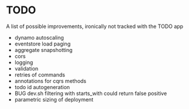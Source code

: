 # TODO

A list of possible improvements, ironically not tracked with the TODO app

* dynamo autoscaling
* eventstore load paging
* aggregate snapshotting
* cors
* logging
* validation
* retries of commands
* annotations for cqrs methods
* todo id autogeneration
* BUG dev.sh filtering with starts_with could return false positive
* parametric sizing of deployment
